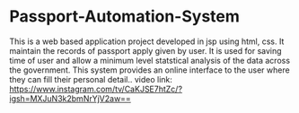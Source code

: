 # Passport-Automation-System
This is a web based application project developed in jsp  using html, css. It maintain the records of passport apply given by user. It is used for saving time of user and allow a minimum level statstical analysis of the data across the government. This system provides an online interface to the user where they can fill their personal detail.. 
video link:
https://www.instagram.com/tv/CaKJSE7htZc/?igsh=MXJuN3k2bmNrYjV2aw==
